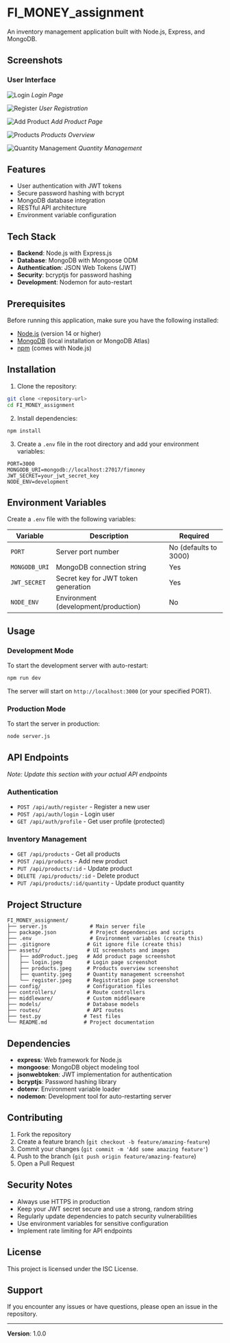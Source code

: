 ﻿# FI_MONEY_assignment

An inventory management application built with Node.js, Express, and MongoDB.

## Screenshots

### User Interface
![Login](assets/login.jpeg)
*Login Page*

![Register](assets/register.jpeg)
*User Registration*

![Add Product](assets/addProduct.jpeg)
*Add Product Page*

![Products](assets/products.jpeg)
*Products Overview*

![Quantity Management](assets/quantity.jpeg)
*Quantity Management*



## Features

- User authentication with JWT tokens
- Secure password hashing with bcrypt
- MongoDB database integration
- RESTful API architecture
- Environment variable configuration

## Tech Stack

- **Backend**: Node.js with Express.js
- **Database**: MongoDB with Mongoose ODM
- **Authentication**: JSON Web Tokens (JWT)
- **Security**: bcryptjs for password hashing
- **Development**: Nodemon for auto-restart

## Prerequisites

Before running this application, make sure you have the following installed:

- [Node.js](https://nodejs.org/) (version 14 or higher)
- [MongoDB](https://www.mongodb.com/) (local installation or MongoDB Atlas)
- [npm](https://www.npmjs.com/) (comes with Node.js)

## Installation

1. Clone the repository:
```bash
git clone <repository-url>
cd FI_MONEY_assignment
```

2. Install dependencies:
```bash
npm install
```

3. Create a `.env` file in the root directory and add your environment variables:
```env
PORT=3000
MONGODB_URI=mongodb://localhost:27017/fimoney
JWT_SECRET=your_jwt_secret_key
NODE_ENV=development
```

## Environment Variables

Create a `.env` file with the following variables:

| Variable | Description | Required |
|----------|-------------|----------|
| `PORT` | Server port number | No (defaults to 3000) |
| `MONGODB_URI` | MongoDB connection string | Yes |
| `JWT_SECRET` | Secret key for JWT token generation | Yes |
| `NODE_ENV` | Environment (development/production) | No |

## Usage

### Development Mode

To start the development server with auto-restart:

```bash
npm run dev
```

The server will start on `http://localhost:3000` (or your specified PORT).

### Production Mode

To start the server in production:

```bash
node server.js
```

## API Endpoints

*Note: Update this section with your actual API endpoints*

### Authentication
- `POST /api/auth/register` - Register a new user
- `POST /api/auth/login` - Login user
- `GET /api/auth/profile` - Get user profile (protected)

### Inventory Management
- `GET /api/products` - Get all products
- `POST /api/products` - Add new product
- `PUT /api/products/:id` - Update product
- `DELETE /api/products/:id` - Delete product
- `PUT /api/products/:id/quantity` - Update product quantity

## Project Structure

```
FI_MONEY_assignment/
├── server.js              # Main server file
├── package.json           # Project dependencies and scripts
├── .env                   # Environment variables (create this)
├── .gitignore            # Git ignore file (create this)
├── assets/               # UI screenshots and images
│   ├── addProduct.jpeg   # Add product page screenshot
│   ├── login.jpeg        # Login page screenshot
│   ├── products.jpeg     # Products overview screenshot
│   ├── quantity.jpeg     # Quantity management screenshot
│   └── register.jpeg     # Registration page screenshot
├── config/               # Configuration files
├── controllers/          # Route controllers
├── middleware/           # Custom middleware
├── models/               # Database models
├── routes/               # API routes
├── test.py              # Test files
└── README.md            # Project documentation
```

## Dependencies

- **express**: Web framework for Node.js
- **mongoose**: MongoDB object modeling tool
- **jsonwebtoken**: JWT implementation for authentication
- **bcryptjs**: Password hashing library
- **dotenv**: Environment variable loader
- **nodemon**: Development tool for auto-restarting server

## Contributing

1. Fork the repository
2. Create a feature branch (`git checkout -b feature/amazing-feature`)
3. Commit your changes (`git commit -m 'Add some amazing feature'`)
4. Push to the branch (`git push origin feature/amazing-feature`)
5. Open a Pull Request

## Security Notes

- Always use HTTPS in production
- Keep your JWT secret secure and use a strong, random string
- Regularly update dependencies to patch security vulnerabilities
- Use environment variables for sensitive configuration
- Implement rate limiting for API endpoints

## License

This project is licensed under the ISC License.

## Support

If you encounter any issues or have questions, please open an issue in the repository.

---

**Version**: 1.0.0
